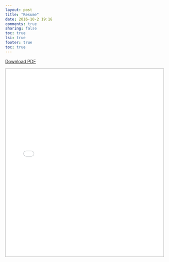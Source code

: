 ```yaml
---
layout: post
title: "Resume"
date: 2016-10-2 19:18
comments: true
sharing: false
toc: true
lsi: true
footer: true
toc: true
---
```



<a href="/curriculum-vitae/latex/cv.pdf" onclick="_gaq.push(['_trackEvent', 'CV', 'Download', 'PDF']);">Download PDF</a>

<iframe src="/curriculum-vitae/latex/cv.pdf" style='width: 100%; height: 600px; border: 1px darkgray solid;'/>


